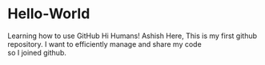 # Hello-World
Learning how to use GitHub
Hi Humans!
Ashish Here, This is my first github repository. I want to efficiently manage and share my code  
so I joined github.
